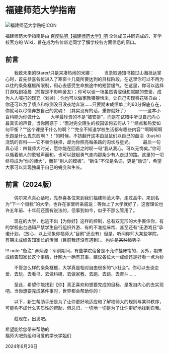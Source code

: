 # 福建师范大学指南

![福建师范大学贴吧ICON](https://fjnu-oss.nekoark.com/%E8%B4%B4%E5%90%A7%E5%9B%BE%E6%A0%87200.jpg)

福建师范大学指南是由 [百度贴吧【福建师范大学】吧](https://tieba.baidu.com/f?kw=%E7%A6%8F%E5%BB%BA%E5%B8%88%E8%8C%83%E5%A4%A7%E5%AD%A6) 全体成员共同完成的、非学校官方的 Wiki，旨在成为各位新老同学了解学校各方面信息的窗口。

## 前言

&emsp;&emsp;我致未来的Starer/只是来凑热闹的米娜：
&emsp;&emsp;当录取通知书掠过山海抵达掌心时，首先恭喜各位进入了寒窗十几载所要达到的目标阶段。在这里你可以不再为以往的条条框框所限制，用心去感受生命旅途中的短暂缓气。在这里，你可以选择打游戏到凌晨（前提是不影响舍友）；你可以谈一场虽然青涩但甜腻腻的恋爱，成为人人喊打的现充（划掉）；你也可以做家教狠狠恰米，让自己实现零花钱自由；你还可以为了绩点和综测没日没夜地奔波......只要期末成绩单上的60分保底存在，你就可以尽情奔放自己的灵魂！（其实没有的话，重修就好了）
&emsp;&emsp;——这本小百科能为你做什么
&emsp;&emsp;大学最珍贵的不是“被安排”，而是在试错中听见自己内心最真实的声音。当你困惑于：“面对完全陌生的校园该何去何从？”“绩点和热爱如何平衡？”“这个课是干什么的啊？”“完全不知道学校生活都有哪些内容”“啊啊啊啊乐跑是什么鬼东西啊？！”的时候，不妨翻开这本由鼠鼠们以自己的血泪（bushi）浇筑的百科——它不替你抉择，却为你照亮每条路的沟坎与星光。 
&emsp;&emsp;最后一句真心话：四载师大时光，愿你能在回首之时叹一句“我从我心，可以无悔矣。”你可以循着前人的歌轻声而和，也可以鼓起勇气走向那条少有人走过的路。这里的一切终将成为“你的师大”，而非“别人的模板”。“新生”不仅是名词，更是“动词”，希望大家可以实现独属于自己的蜕变和生长。

## 前言（2024版）

&emsp;&emsp;偶尔来点真心话吧，先恭喜各位来到我们福建师范大学，走过高中，来到名为“下一个目标”的大学。也许在家里听亲戚说：等你上了大学就好了。这套理论也许五年前、十年前还蛮有说法的，但事到如今，似乎不那么管用了。

&emsp;&emsp;现在的大学，也逃不出【为你好】这样的控制，总有双无形的大手裹住你，有的学校出台通知严禁学生自行组织外游、有的不准挂床帘、甚至还有“无游戏日”承诺计划。（放心，以上现象你福师大“目前”还没有）但是，听闻你师大某些学院，有期末成绩告知家长的传闻（目前我还没有遇到）。 ~~也许是某种趋势？~~

!!! note "备注"
    @炳源：军训期间，有些学院宿舍是不允许挂床帘的，另外，期末成绩告知家长这个事情，计网大一确有其事，建议各位大一成绩还是好看一点为秒

&emsp;&emsp;不管怎么样的条条框框，大学真是相对自由很多的“小社会”。你可以去谈恋爱、去玩、去看书、去做科研、去做家教、去跑、去跳、去奋斗……

&emsp;&emsp;至此，希望你能找到【你】真正喜欢和想要完成的目标，是发自内心的去实现吧。当你想要完成某件事时，世界都会帮助你的！

&emsp;&emsp;以下，新生帮助手册是为了让你更好地适应和了解福师大的规则与某种秩序，可能构不成什么实质性的帮助，但总归，一切地一切是为了让你更好地找到自我。

&emsp;&emsp;趁现在，出发吧。

<p class="right-align">
    希望能给您带来帮助的<br>福师大吧务组和可爱的学长学姐们
</p>

<p class="right-align">
    2024年6月26日
</p>

<!-- 此处嵌入了HTML区块标签，以实现署名消息的右置，相关标签在markdown-lint中会被MD033/no-inline-html规范所标记 -->
